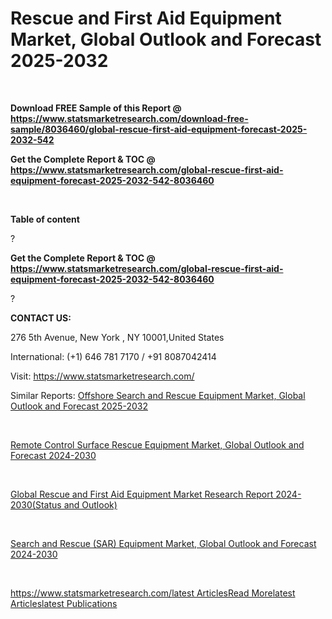 <h1>Rescue and First Aid Equipment Market, Global Outlook and Forecast 2025-2032</h1><br/><p><strong>Download FREE Sample of this Report @ <a href="https://www.statsmarketresearch.com/download-free-sample/8036460/global-rescue-first-aid-equipment-forecast-2025-2032-542">https://www.statsmarketresearch.com/download-free-sample/8036460/global-rescue-first-aid-equipment-forecast-2025-2032-542</a></strong></p>
 
 
 
 <div><b>Get the Complete Report & TOC @ <a href="https://www.statsmarketresearch.com/global-rescue-first-aid-equipment-forecast-2025-2032-542-8036460">https://www.statsmarketresearch.com/global-rescue-first-aid-equipment-forecast-2025-2032-542-8036460</a></b></div>
 
 
 
 <p><br />
 
 <b>Table of content</b></p>
 
 
 
 <p>? </p>
 
 
 
 <div><b>Get the Complete Report & TOC @ <a href="https://www.statsmarketresearch.com/global-rescue-first-aid-equipment-forecast-2025-2032-542-8036460">https://www.statsmarketresearch.com/global-rescue-first-aid-equipment-forecast-2025-2032-542-8036460</a></b></div>
 
 
 
 <p>? </p>
 
 
 
 <p><b>CONTACT US:</b><br />
 
 276 5th Avenue, New York , NY 10001,United States<br />
 
 International: (+1) 646 781 7170 / +91 8087042414<br />
 
 Visit: <a href="https://www.statsmarketresearch.com/">https://www.statsmarketresearch.com/</a><br />
 
 Similar Reports: <a href="https://www.statsmarketresearch.com/global-rescue-first-aid-equipment-forecast-2025-2032-542-8036460">Offshore Search and Rescue Equipment Market, Global Outlook and Forecast 2025-2032</a><br />
 
 <br />
 
 <a href="https://www.statsmarketresearch.com/global-rescue-first-aid-equipment-forecast-2025-2032-542-8036460">Remote Control Surface Rescue Equipment Market, Global Outlook and Forecast 2024-2030</a><br />
 
 <br />
 
 <a href="https://www.statsmarketresearch.com/global-rescue-first-aid-equipment-forecast-2025-2032-542-8036460">Global Rescue and First Aid Equipment Market Research Report 2024-2030(Status and Outlook)</a><br />
 
 <br />
 
 <a href="https://www.statsmarketresearch.com/global-rescue-first-aid-equipment-forecast-2025-2032-542-8036460">Search and Rescue (SAR) Equipment Market, Global Outlook and Forecast 2024-2030</a><br />
 
 <br />
 
 <a href="https://gyeongbokgung.com">https://www.statsmarketresearch.com/</a><a href="https://hallyeomaritime.com">latest Articles</a><a href="https://jingwansa.com">Read More</a><a href="https://nguoiviet.jp/">latest Articles</a><a href="https://www.intelmarketresearch.com/">latest Publications</a></p>